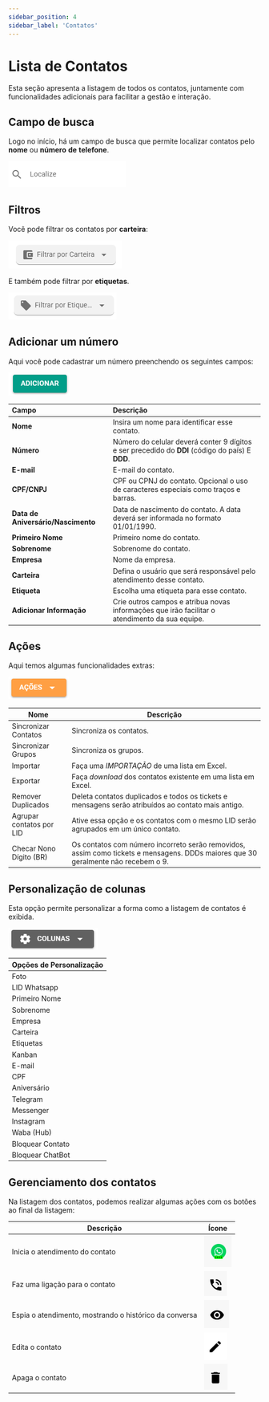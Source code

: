 ```yaml
---
sidebar_position: 4
sidebar_label: 'Contatos'
---
```


# Lista de Contatos

Esta seção apresenta a listagem de todos os contatos, juntamente com funcionalidades adicionais para facilitar a gestão e interação.

## Campo de busca

Logo no início, há um campo de busca que permite localizar contatos pelo **nome** ou **número** **de** **telefone**.

![Barra de pesquisa](assets/pesquisaContato.png)

## Filtros 

Você pode filtrar os contatos por **carteira**:

![Filtro de Carteira](assets/contatoFiltro.png)

E também pode filtrar por **etiquetas**.

![Filtro de Carteira](assets/contatoEti.png)

## Adicionar um número

Aqui você pode cadastrar um número preenchendo os seguintes campos:

![alt text](assets/contatoAdi.png)

| Campo                    | Descrição                                                                                                                        |
| :------------------------| :------------------------------------------------------------------------------------------------------------------------------- |
| **Nome**     | Insira um nome para identificar esse contato. |
| **Número**   | Número do celular deverá conter 9 dígitos e ser precedido do **DDI** (código do país) E **DDD**. |
| **E-mail**               | E-mail do contato. |
| **CPF/CNPJ**             | CPF ou CPNJ do contato. Opcional o uso de caracteres especiais como traços e barras. |
| **Data de Aniversário/Nascimento**   | Data de nascimento do contato. A data deverá ser informada no formato 01/01/1990. |
| **Primeiro Nome**        | Primeiro nome do contato. |
| **Sobrenome**            | Sobrenome do contato. |
| **Empresa**              | Nome da empresa. |
| **Carteira**             | Defina o usuário que será responsável pelo atendimento desse contato. |
| **Etiqueta**             | Escolha uma etiqueta para esse contato. |
| **Adicionar Informação** | Crie outros campos e atribua novas informações que irão facilitar o atendimento da sua equipe. |

<!-- perguntar p joao sobre os IDs, messenger, insta -->

## Ações

Aqui temos algumas funcionalidades extras:

![alt text](assets/image-8.png)

| Nome                     | Descrição                                          |
|--------------------------|----------------------------------------------------|
| Sincronizar Contatos    | Sincroniza os contatos.                             |
| Sincronizar Grupos       | Sincroniza os grupos.                               |
| Importar                | Faça uma *IMPORTAÇÃO* de uma lista em Excel.          |
| Exportar                | Faça *download* dos contatos existente em uma lista em Excel.         |
| Remover Duplicados      | Deleta contatos duplicados e todos os tickets e mensagens serão atribuídos ao contato mais antigo.         |
| Agrupar contatos por LID | Ative essa opção e os contatos com o mesmo LID serão agrupados em um único contato.           |
| Checar Nono Dígito (BR)  | Os contatos com número incorreto serão removidos, assim como tickets e mensagens. DDDs maiores que 30 geralmente não recebem o 9.          |

## Personalização de colunas

Esta opção permite personalizar a forma como a listagem de contatos é exibida.

![alt text](assets/contatoColu.png)

| Opções de Personalização |
| :--- |
| Foto |
| LID Whatsapp |
| Primeiro Nome |
| Sobrenome |
| Empresa |
| Carteira |
| Etiquetas |
| Kanban |
| E-mail |
| CPF |
| Aniversário |
| Telegram |
| Messenger |
| Instagram |
| Waba (Hub) |
| Bloquear Contato |
| Bloquear ChatBot |

## Gerenciamento dos contatos

Na listagem dos contatos, podemos realizar algumas ações com os botões ao final da listagem:


| Descrição                                               | Ícone                            |
|---------------------------------------------------------|----------------------------------|
| Inicia o atendimento do contato                         | ![alt text](assets/image-3.png)         |
| Faz uma ligação para o contato                          | ![alt text](assets/image-4.png)                             |
| Espia o atendimento, mostrando o histórico da conversa  | ![alt text](assets/image-5.png)                             |
| Edita o contato                                         | ![alt text](assets/image-6.png)                             |
| Apaga o contato                                         | ![alt text](assets/image-7.png)                            |


